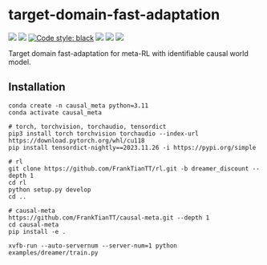 # target-domain-fast-adaptation

<a href="https://github.com/FrankTianTT/causal-meta"><img src="https://github.com/FrankTianTT/causal-meta/actions/workflows/ci.yml/badge.svg"></a>
<a href="https://github.com/FrankTianTT/causal-meta"><img src="https://codecov.io/github/FrankTianTT/causal-meta/branch/main/graph/badge.svg"></a>
<a href="https://github.com/psf/black"><img alt="Code style: black" src="https://img.shields.io/badge/code%20style-black-000000.svg"></a>
<a href="https://github.com/FrankTianTT/causal-meta/blob/main/LICENSE"><img src="https://img.shields.io/badge/license-MIT-blue.svg"></a>
<a href="https://pre-commit.com/"><img src="https://img.shields.io/badge/pre--commit-enabled-brightgreen?logo=pre-commit&logoColor=white"></a>
<a href="https://www.python.org/downloads/release/python-311/"><img src="https://img.shields.io/badge/python-3.11-brightgreen"></a>

Target domain fast-adaptation for meta-RL with identifiable causal world model.

## Installation

```shell
conda create -n causal_meta python=3.11
conda activate causal_meta

# torch, torchvision, torchaudio, tensordict
pip3 install torch torchvision torchaudio --index-url https://download.pytorch.org/whl/cu118
pip install tensordict-nightly==2023.11.26 -i https://pypi.org/simple

# rl
git clone https://github.com/FrankTianTT/rl.git -b dreamer_discount --depth 1
cd rl
python setup.py develop
cd ..

# causal-meta
https://github.com/FrankTianTT/causal-meta.git --depth 1
cd causal-meta
pip install -e .
```

```shell
xvfb-run --auto-servernum --server-num=1 python examples/dreamer/train.py
```
